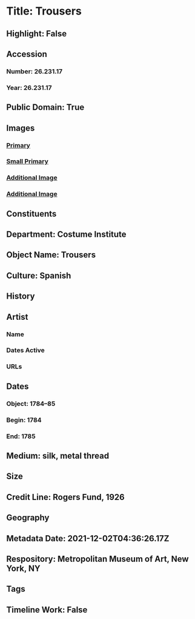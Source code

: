 # Title: Trousers
## Highlight: False
## Accession
### Number: 26.231.17
### Year: 26.231.17
## Public Domain: True
## Images
### [Primary](https://images.metmuseum.org/CRDImages/ci/original/111003.jpg)
### [Small Primary](https://images.metmuseum.org/CRDImages/ci/web-large/111003.jpg)
### [Additional Image](https://images.metmuseum.org/CRDImages/ci/original/26.231.17_F.jpg)
### [Additional Image](https://images.metmuseum.org/CRDImages/ci/original/26.231.17_B.jpg)
## Constituents
## Department: Costume Institute
## Object Name: Trousers
## Culture: Spanish
## History
## Artist
### Name
### Dates Active
### URLs
## Dates
### Object: 1784–85
### Begin: 1784
### End: 1785
## Medium: silk, metal thread
## Size
## Credit Line: Rogers Fund, 1926
## Geography
## Metadata Date: 2021-12-02T04:36:26.17Z
## Respository: Metropolitan Museum of Art, New York, NY
## Tags
## Timeline Work: False
